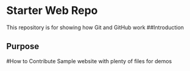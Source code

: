 # Starter Web Repo

This repository is for showing how Git and GitHub work
##Introduction 

## Purpose

#How to Contribute
Sample website with plenty of files for demos